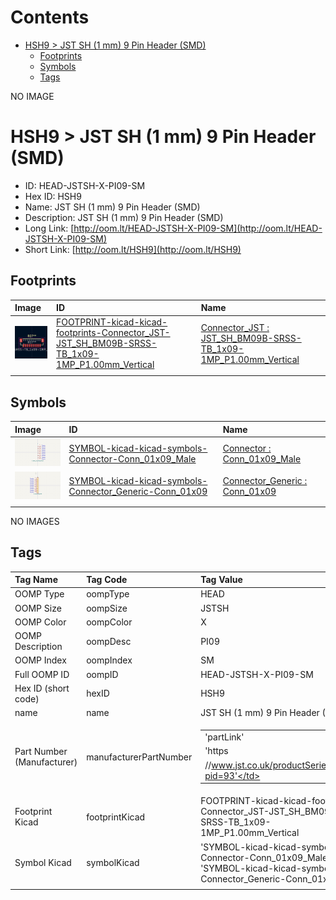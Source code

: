 



Contents
========

* [HSH9 > JST SH (1 mm) 9 Pin Header (SMD)](#hsh9--jst-sh-1-mm-9-pin-header-smd)
	* [Footprints](#footprints)
	* [Symbols](#symbols)
	* [Tags](#tags)
  
NO IMAGE  
# HSH9 > JST SH (1 mm) 9 Pin Header (SMD)

- ID: HEAD-JSTSH-X-PI09-SM
- Hex ID: HSH9
- Name: JST SH (1 mm) 9 Pin Header (SMD)
- Description: JST SH (1 mm) 9 Pin Header (SMD)
- Long Link: [http://oom.lt/HEAD-JSTSH-X-PI09-SM](http://oom.lt/HEAD-JSTSH-X-PI09-SM)
- Short Link: [http://oom.lt/HSH9](http://oom.lt/HSH9)

## Footprints
  

|Image|ID|Name|
| :--- | :--- | :--- |
|[![](https://raw.githubusercontent.com/oomlout/oomlout_OOMP_eda_V2/main/FOOTPRINT/kicad/kicad-footprints/Connector_JST/JST_SH_BM09B-SRSS-TB_1x09-1MP_P1.00mm_Vertical/image_140.png)](https://github.com/oomlout/oomlout_OOMP_eda_V2/tree/main/FOOTPRINT/kicad/kicad-footprints/Connector_JST/JST_SH_BM09B-SRSS-TB_1x09-1MP_P1.00mm_Vertical/)|[FOOTPRINT-kicad-kicad-footprints-Connector_JST-JST_SH_BM09B-SRSS-TB_1x09-1MP_P1.00mm_Vertical](https://github.com/oomlout/oomlout_OOMP_eda_V2/tree/main/FOOTPRINT/kicad/kicad-footprints/Connector_JST/JST_SH_BM09B-SRSS-TB_1x09-1MP_P1.00mm_Vertical/)|[Connector_JST : JST_SH_BM09B-SRSS-TB_1x09-1MP_P1.00mm_Vertical](https://github.com/oomlout/oomlout_OOMP_eda_V2/tree/main/FOOTPRINT/kicad/kicad-footprints/Connector_JST/JST_SH_BM09B-SRSS-TB_1x09-1MP_P1.00mm_Vertical/)|
||||

## Symbols
  

|Image|ID|Name|
| :--- | :--- | :--- |
|[![](https://raw.githubusercontent.com/oomlout/oomlout_OOMP_eda_V2/main/SYMBOL/kicad/kicad-symbols/Connector/Conn_01x09_Male/image_140.png)](https://github.com/oomlout/oomlout_OOMP_eda_V2/tree/main/SYMBOL/kicad/kicad-symbols/Connector/Conn_01x09_Male/)|[SYMBOL-kicad-kicad-symbols-Connector-Conn_01x09_Male](https://github.com/oomlout/oomlout_OOMP_eda_V2/tree/main/SYMBOL/kicad/kicad-symbols/Connector/Conn_01x09_Male/)|[Connector : Conn_01x09_Male](https://github.com/oomlout/oomlout_OOMP_eda_V2/tree/main/SYMBOL/kicad/kicad-symbols/Connector/Conn_01x09_Male/)|
|[![](https://raw.githubusercontent.com/oomlout/oomlout_OOMP_eda_V2/main/SYMBOL/kicad/kicad-symbols/Connector_Generic/Conn_01x09/image_140.png)](https://github.com/oomlout/oomlout_OOMP_eda_V2/tree/main/SYMBOL/kicad/kicad-symbols/Connector_Generic/Conn_01x09/)|[SYMBOL-kicad-kicad-symbols-Connector_Generic-Conn_01x09](https://github.com/oomlout/oomlout_OOMP_eda_V2/tree/main/SYMBOL/kicad/kicad-symbols/Connector_Generic/Conn_01x09/)|[Connector_Generic : Conn_01x09](https://github.com/oomlout/oomlout_OOMP_eda_V2/tree/main/SYMBOL/kicad/kicad-symbols/Connector_Generic/Conn_01x09/)|
||||
  
NO IMAGES  
## Tags
  

|Tag Name|Tag Code|Tag Value|
| :--- | :--- | :--- |
|OOMP Type|oompType|HEAD|
|OOMP Size|oompSize|JSTSH|
|OOMP Color|oompColor|X|
|OOMP Description|oompDesc|PI09|
|OOMP Index|oompIndex|SM|
|Full OOMP ID|oompID|HEAD-JSTSH-X-PI09-SM|
|Hex ID (short code)|hexID|HSH9|
|name|name|JST SH (1 mm) 9 Pin Header (SMD)|
|Part Number (Manufacturer)|manufacturerPartNumber|<table><tr><td>'partLink'</td></tr><tr><td> 'https</td></tr><tr><td>//www.jst.co.uk/productSeries.php?pid=93'</td></tr></table>|
|Footprint Kicad|footprintKicad|FOOTPRINT-kicad-kicad-footprints-Connector_JST-JST_SH_BM09B-SRSS-TB_1x09-1MP_P1.00mm_Vertical|
|Symbol Kicad|symbolKicad|'SYMBOL-kicad-kicad-symbols-Connector-Conn_01x09_Male', 'SYMBOL-kicad-kicad-symbols-Connector_Generic-Conn_01x09'|
||||
